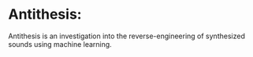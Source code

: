 # Antithesis:
Antithesis is an investigation into the reverse-engineering of synthesized sounds using machine learning.
